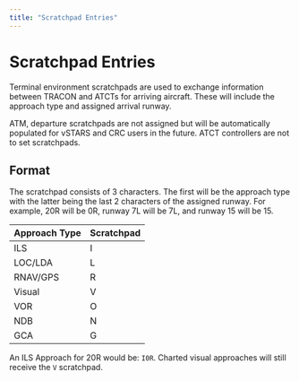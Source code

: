 ```yaml
---
title: "Scratchpad Entries"
---
```


# Scratchpad Entries

Terminal environment scratchpads are used to exchange information between TRACON and ATCTs for arriving aircraft. These will include the approach type
and assigned arrival runway.

ATM, departure scratchpads are not assigned but will be automatically populated for vSTARS and CRC users in the future. ATCT controllers are not to set
scratchpads.

## Format

The scratchpad consists of 3 characters. The first will be the approach type with the latter being the last 2 characters of the assigned runway. For example,
20R will be 0R, runway 7L will be 7L, and runway 15 will be 15.

| Approach Type | Scratchpad |
|---------------|------------|
| ILS           | I          |
| LOC/LDA       | L          |
| RNAV/GPS      | R          |
| Visual        | V          |
| VOR           | O          |
| NDB           | N          |
| GCA           | G          |

An ILS Approach for 20R would be: `I0R`. Charted visual approaches will still receive the `V` scratchpad.
